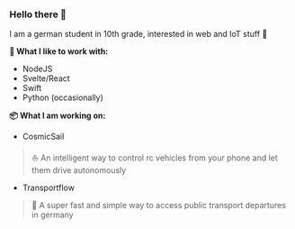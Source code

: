 ### Hello there 👋

I am a german student in 10th grade, interested in web and IoT stuff 🤖

**💙 What I like to work with:**
- NodeJS
- Svelte/React
- Swift
- Python (occasionally)

**📦 What I am working on:**


- CosmicSail
> ⛵️ An intelligent way to control rc vehicles from your phone and let them drive autonomously 


- Transportflow
> 🦜 A super fast and simple way to access public transport departures in germany 
